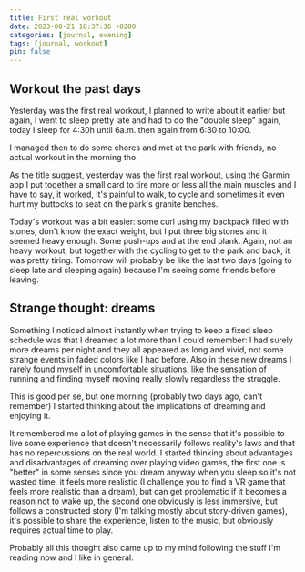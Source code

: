 ```yaml
---
title: First real workout
date: 2023-08-21 18:37:36 +0200
categories: [journal, evening]
tags: [journal, workout]
pin: false
---
```


## Workout the past days

Yesterday was the first real workout, I planned to write about it earlier but again, I went to sleep pretty late and had to do the "double sleep" again, today I sleep for 4:30h until 6a.m. then again from 6:30 to 10:00.

I managed then to do some chores and met at the park with friends, no actual workout in the morning tho.

As the title suggest, yesterday was the first real workout, using the Garmin app I put together a small card to tire more or less all the main muscles and I have to say, it worked, it's painful to walk, to cycle and sometimes it even hurt my buttocks to seat on the park's granite benches.

Today's workout was a bit easier: some curl using my backpack filled with stones, don't know the exact weight, but I put three big stones and it seemed heavy enough.
Some push-ups and at the end plank.
Again, not an heavy workout, but together with the cycling to get to the park and back, it was pretty tiring.
Tomorrow will probably be like the last two days (going to sleep late and sleeping again) because I'm seeing some friends before leaving.

## Strange thought: dreams

Something I noticed almost instantly when trying to keep a fixed sleep schedule was that I dreamed a lot more than I could remember: I had surely more dreams per night and they all appeared as long and vivid, not some strange events in faded colors like I had before.
Also in these new dreams I rarely found myself in uncomfortable situations, like the sensation of running and finding myself moving really slowly regardless the struggle.

This is good per se, but one morning (probably two days ago, can't remember) I started thinking about the implications of dreaming and enjoying it.

It remembered me a lot of playing games in the sense that it's possible to live some experience that doesn't necessarily follows reality's laws and that has no repercussions on the real world.
I started thinking about advantages and disadvantages of dreaming over playing video games, the first one is "better" in some senses since you dream anyway when you sleep so it's not wasted time, it feels more realistic (I challenge you to find a VR game that feels more realistic than a dream), but can get problematic if it becomes a reason not to wake up, the second one obviously is less immersive, but follows a constructed story (I'm talking mostly about story-driven games), it's possible to share the experience, listen to the music, but obviously requires actual time to play.

Probably all this thought also came up to my mind following the stuff I'm reading now and I like in general.
